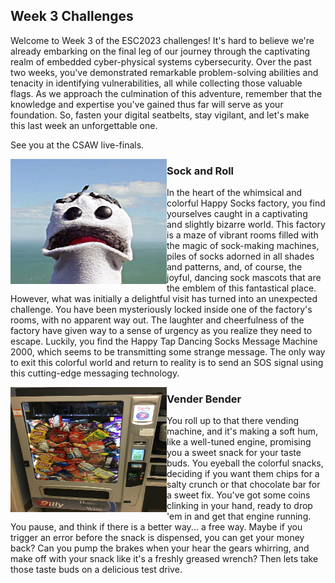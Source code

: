 
## Week 3 Challenges

Welcome to Week 3 of the ESC2023 challenges! It's hard to believe we're already embarking on the final leg of our journey through the captivating realm of embedded cyber-physical systems cybersecurity. Over the past two weeks, you've demonstrated remarkable problem-solving abilities and tenacity in identifying vulnerabilities, all while collecting those valuable flags. As we approach the culmination of this adventure, remember that the knowledge and expertise you've gained thus far will serve as your foundation. So, fasten your digital seatbelts, stay vigilant, and let's make this last week an unforgettable one. 

See you at the CSAW live-finals.

<img src="https://github.com/TrustworthyComputing/csaw_esc_2023/blob/main/challenges/week3/SockPuppet.jpeg" alt="czNxdTNuYzM" align="left" width="250" height="200" title="czNxdTNuYzM">

### Sock and Roll

In the heart of the whimsical and colorful Happy Socks factory, you find yourselves caught in a captivating and slightly bizarre world. This factory is a maze of vibrant rooms filled with the magic of sock-making machines, piles of socks adorned in all shades and patterns, and, of course, the joyful, dancing sock mascots that are the emblem of this fantastical place. However, what was initially a delightful visit has turned into an unexpected challenge. You have been mysteriously locked inside one of the factory's rooms, with no apparent way out. The laughter and cheerfulness of the factory have given way to a sense of urgency as you realize they need to escape. Luckily, you find the Happy Tap Dancing Socks Message Machine 2000, which seems to be transmitting some strange message. The only way to exit this colorful world and return to reality is to send an SOS signal using this cutting-edge messaging technology.


<img src="https://github.com/TrustworthyComputing/csaw_esc_2023/blob/main/challenges/week3/Vendy.jpeg" alt="Vendy" align="left" width="250" height="200" title="Vendy">

### Vender Bender

You roll up to that there vending machine, and it's making a soft hum, like a well-tuned engine, promising you a sweet snack for your taste buds. You eyeball the colorful snacks, deciding if you want them chips for a salty crunch or that chocolate bar for a sweet fix. You've got some coins clinking in your hand, ready to drop 'em in and get that engine running. You pause, and think if there is a better way... a free way. Maybe if you trigger an error before the snack is dispensed, you can get your money back? Can you pump the brakes when your hear the gears whirring, and make off with your snack like it's a freshly greased wrench? Then lets take those taste buds on a delicious test drive.
